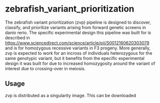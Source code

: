# zebrafish_variant_prioritization

The zebrafish variant prioritization (zvp) pipeline is designed to discover, classify, and prioritize variants arising from forward genetic screens in danio rerio. The specific experimental design this pipeline was built for is described in https://www.sciencedirect.com/science/article/pii/S0012160620303079 and is for homozygous recessive variants in F3 progeny. More generally, zvp is expected to work for an incross of individuals heterozygous for the same genotypic variant, but it benefits from the epecific experimental design it was built for due to increased homozygosity around the variant of interest due to crossing-over in meiosis.

## Usage

zvp is distributed as a singularity image. This can be downloaded 
